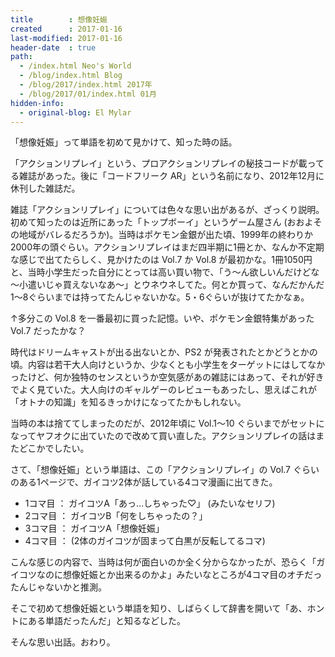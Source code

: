 ```yaml
---
title        : 想像妊娠
created      : 2017-01-16
last-modified: 2017-01-16
header-date  : true
path:
  - /index.html Neo's World
  - /blog/index.html Blog
  - /blog/2017/index.html 2017年
  - /blog/2017/01/index.html 01月
hidden-info:
  - original-blog: El Mylar
---
```


「想像妊娠」って単語を初めて見かけて、知った時の話。

「アクションリプレイ」という、プロアクションリプレイの秘技コードが載ってる雑誌があった。後に「コードフリーク AR」という名前になり、2012年12月に休刊した雑誌だ。

雑誌「アクションリプレイ」については色々な思い出があるが、ざっくり説明。初めて知ったのは近所にあった「トップボーイ」というゲーム屋さん (おおよその地域がバレるだろうか)。当時はポケモン金銀が出た頃、1999年の終わりか2000年の頭ぐらい。アクションリプレイはまだ四半期に1冊とか、なんか不定期な感じで出てたらしく、見かけたのは Vol.7 か Vol.8 が最初かな。1冊1050円と、当時小学生だった自分にとっては高い買い物で、「う～ん欲しいんだけどな～小遣いじゃ買えないなあ～」とウネウネしてた。何とか買って、なんだかんだ1～8ぐらいまでは持ってたんじゃないかな。5・6ぐらいが抜けてたかなぁ。

↑多分この Vol.8 を一番最初に買った記憶。いや、ポケモン金銀特集があった Vol.7 だったかな？

時代はドリームキャストが出る出ないとか、PS2 が発表されたとかどうとかの頃。内容は若干大人向けというか、少なくとも小学生をターゲットにはしてなかったけど、何か独特のセンスというか空気感があの雑誌にはあって、それが好きでよく見ていた。大人向けのギャルゲーのレビューもあったし、思えばこれが「オトナの知識」を知るきっかけになってたかもしれない。

当時の本は捨ててしまったのだが、2012年頃に Vol.1～10 ぐらいまでがセットになってヤフオクに出ていたので改めて買い直した。アクションリプレイの話はまたどこかでしたい。

さて、「想像妊娠」という単語は、この「アクションリプレイ」の Vol.7 ぐらいのある1ページで、ガイコツ2体が話している4コマ漫画に出てきた。

- 1コマ目 ： ガイコツA「あっ…しちゃった♡」 (みたいなセリフ)
- 2コマ目 ： ガイコツB「何をしちゃったの？」
- 3コマ目 ： ガイコツA「想像妊娠」
- 4コマ目 ： (2体のガイコツが固まって白黒が反転してるコマ)

こんな感じの内容で、当時は何が面白いのか全く分からなかったが、恐らく「ガイコツなのに想像妊娠とか出来るのかよ」みたいなところが4コマ目のオチだったんじゃないかと推測。

そこで初めて想像妊娠という単語を知り、しばらくして辞書を開いて「あ、ホントにある単語だったんだ」と知るなどした。

そんな思い出話。おわり。
